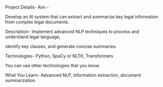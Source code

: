 Project Details-
Aim -

Develop an AI system that can extract and summarize key legal information from
complex legal documents.

Description-
Implement advanced NLP techniques to process and understand legal language,

identify key clauses, and generate concise summaries.

Technologies-
Python, SpaCy or NLTK, Transformers

You can use other technologies that you know.

What You Learn-
Advanced NLP, information extraction, document summarization.
